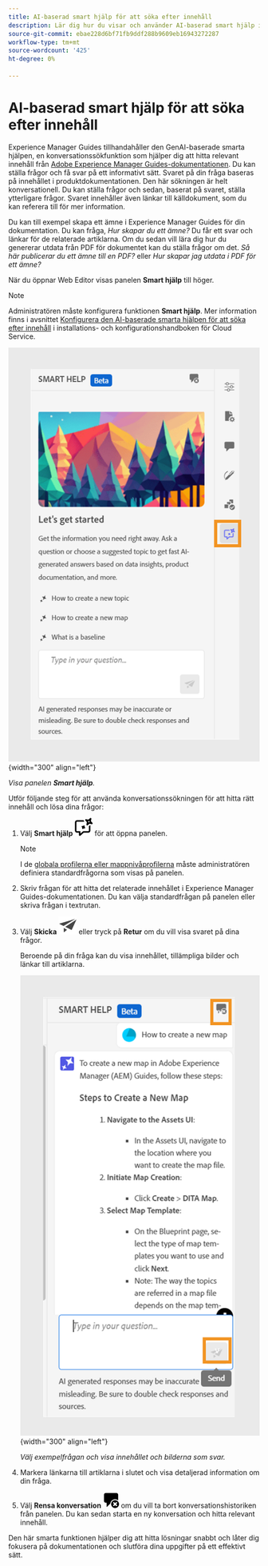 ```yaml
---
title: AI-baserad smart hjälp för att söka efter innehåll
description: Lär dig hur du visar och använder AI-baserad smart hjälp i Web Editor.
source-git-commit: ebae228d6bf71fb9ddf288b9609eb16943272287
workflow-type: tm+mt
source-wordcount: '425'
ht-degree: 0%

---
```



# AI-baserad smart hjälp för att söka efter innehåll



Experience Manager Guides tillhandahåller den GenAI-baserade smarta hjälpen, en konversationssökfunktion som hjälper dig att hitta relevant innehåll från [Adobe Experience Manager Guides-dokumentationen](https://experienceleague.adobe.com/en/docs/experience-manager-guides/using/overview).
Du kan ställa frågor och få svar på ett informativt sätt. Svaret på din fråga baseras på innehållet i produktdokumentationen. Den här sökningen är helt konversationell. Du kan ställa frågor och sedan, baserat på svaret, ställa ytterligare frågor. Svaret innehåller även länkar till källdokument, som du kan referera till för mer information.

Du kan till exempel skapa ett ämne i Experience Manager Guides för din dokumentation. Du kan fråga, *Hur skapar du ett ämne?* Du får ett svar och länkar för de relaterade artiklarna. Om du sedan vill lära dig hur du genererar utdata från PDF för dokumentet kan du ställa frågor om det. *Så här publicerar du ett ämne till en PDF?* eller *Hur skapar jag utdata i PDF för ett ämne?*



När du öppnar Web Editor visas panelen **Smart hjälp** till höger.



>[!NOTE]
>
> Administratören måste konfigurera funktionen **Smart hjälp**. Mer information finns i avsnittet [Konfigurera den AI-baserade smarta hjälpen för att söka efter innehåll](../cs-install-guide/conf-smart-help.md) i installations- och konfigurationshandboken för Cloud Service.

![Smart hjälppanel](images/smart-help-panel.png){width="300" align="left"}

*Visa panelen **Smart hjälp**.*

Utför följande steg för att använda konversationssökningen för att hitta rätt innehåll och lösa dina frågor:

1. Välj **Smart hjälp** ![ikonen Smart hjälp](images/smart-help-icon.svg) för att öppna panelen.



   >[!NOTE]
   >
   > I de [globala profilerna eller mappnivåprofilerna](../cs-install-guide/conf-folder-level.md#conf-ai-guides-assistant) måste administratören definiera standardfrågorna som visas på panelen.

1. Skriv frågan för att hitta det relaterade innehållet i Experience Manager Guides-dokumentationen. Du kan välja standardfrågan på panelen eller skriva frågan i textrutan.

1. Välj **Skicka** ![Ikonen Skicka](images/send-icon.svg) eller tryck på **Retur** om du vill visa svaret på dina frågor.

   Beroende på din fråga kan du visa innehållet, tillämpliga bilder och länkar till artiklarna.

   ![Panelsvar för smart hjälp](images/smart-help-panel-response.png){width="300" align="left"}


   *Välj exempelfrågan och visa innehållet och bilderna som svar.*





1. Markera länkarna till artiklarna i slutet och visa detaljerad information om din fråga.


1. Välj **Rensa konversation** ![Rensa konversation](images/clear-conversation-icon.svg) om du vill ta bort konversationshistoriken från panelen. Du kan sedan starta en ny konversation och hitta relevant innehåll.

Den här smarta funktionen hjälper dig att hitta lösningar snabbt och låter dig fokusera på dokumentationen och slutföra dina uppgifter på ett effektivt sätt.